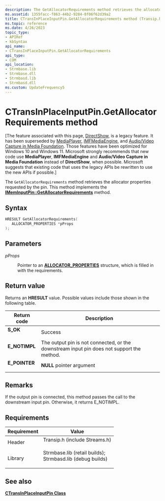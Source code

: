 ```yaml
---
description: The GetAllocatorRequirements method retrieves the allocator properties requested by the pin. This method implements the IMemInputPin::GetAllocatorRequirements method.
ms.assetid: 1355facc-f863-44b2-9284-8f06f62d39a2
title: CTransInPlaceInputPin.GetAllocatorRequirements method (Transip.h)
ms.topic: reference
ms.date: 4/26/2023
topic_type: 
- APIRef
- kbSyntax
api_name: 
- CTransInPlaceInputPin.GetAllocatorRequirements
api_type: 
- COM
api_location: 
- Strmbase.lib
- Strmbase.dll
- Strmbasd.lib
- Strmbasd.dll
ms.custom: UpdateFrequency5
---
```


# CTransInPlaceInputPin.GetAllocatorRequirements method

\[The feature associated with this page, [DirectShow](/windows/win32/directshow/directshow), is a legacy feature. It has been superseded by [MediaPlayer](/uwp/api/Windows.Media.Playback.MediaPlayer), [IMFMediaEngine](/windows/win32/api/mfmediaengine/nn-mfmediaengine-imfmediaengine), and [Audio/Video Capture in Media Foundation](windows/win32/medfound/audio-video-capture-in-media-foundation). Those features have been optimized for Windows 10 and Windows 11. Microsoft strongly recommends that new code use **MediaPlayer**, **IMFMediaEngine** and **Audio/Video Capture in Media Foundation** instead of **DirectShow**, when possible. Microsoft suggests that existing code that uses the legacy APIs be rewritten to use the new APIs if possible.\]

The `GetAllocatorRequirements` method retrieves the allocator properties requested by the pin. This method implements the [**IMemInputPin::GetAllocatorRequirements**](/windows/desktop/api/Strmif/nf-strmif-imeminputpin-getallocatorrequirements) method.

## Syntax


```C++
HRESULT GetAllocatorRequirements(
   ALLOCATOR_PROPERTIES *pProps
);
```



## Parameters

<dl> <dt>

*pProps* 
</dt> <dd>

Pointer to an [**ALLOCATOR\_PROPERTIES**](/windows/win32/api/strmif/ns-strmif-allocator_properties) structure, which is filled in with the requirements.

</dd> </dl>

## Return value

Returns an **HRESULT** value. Possible values include those shown in the following table.



| Return code                                                                               | Description                                                                                          |
|-------------------------------------------------------------------------------------------|------------------------------------------------------------------------------------------------------|
| <dl> <dt>**S\_OK**</dt> </dl>      | Success<br/>                                                                                   |
| <dl> <dt>**E\_NOTIMPL**</dt> </dl> | The output pin is not connected, or the downstream input pin does not support the method.<br/> |
| <dl> <dt>**E\_POINTER**</dt> </dl> | **NULL** pointer argument<br/>                                                                 |



 

## Remarks

If the output pin is connected, this method passes the call to the downstream input pin. Otherwise, it returns E\_NOTIMPL.

## Requirements



| Requirement | Value |
|--------------------|--------------------------------------------------------------------------------------------------------------------------------------------------------------------------------------------|
| Header<br/>  | <dl> <dt>Transip.h (include Streams.h)</dt> </dl>                                                                                   |
| Library<br/> | <dl> <dt>Strmbase.lib (retail builds); </dt> <dt>Strmbasd.lib (debug builds)</dt> </dl> |



## See also

<dl> <dt>

[**CTransInPlaceInputPin Class**](ctransinplaceinputpin.md)
</dt> </dl>

 

 




